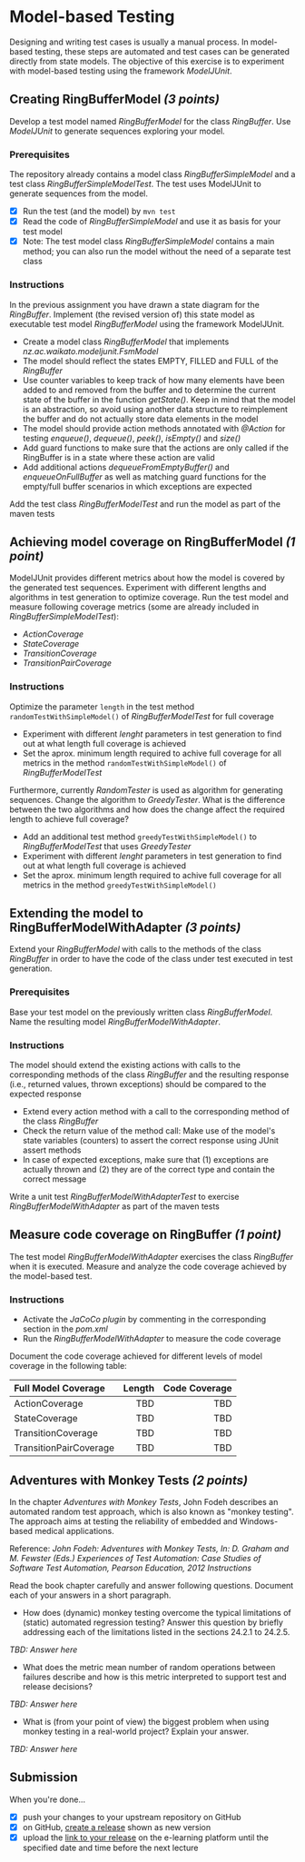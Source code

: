 # Model-based Testing

Designing and writing test cases is usually a manual process. In model-based testing, these steps are automated and test cases can be generated directly from state models. The objective of this exercise is to experiment with model-based testing using the framework _ModelJUnit_.


## Creating RingBufferModel _(3 points)_

Develop a test model named _RingBufferModel_ for the class _RingBuffer_. Use _ModelJUnit_ to generate sequences exploring your model.

### Prerequisites

The repository already contains a model class _RingBufferSimpleModel_ and a test class _RingBufferSimpleModelTest_. The test uses ModelJUnit to generate sequences from the model.

- [x] Run the test (and the model) by `mvn test`                                      
- [x] Read the code of _RingBufferSimpleModel_ and use it as basis for your test model
- [x] Note: The test model class _RingBufferSimpleModel_ contains a main method; you can also run the model without the need of a separate test class

### Instructions

In the previous assignment you have drawn a state diagram for the _RingBuffer_. Implement (the revised version of) this state model as executable test model _RingBufferModel_ using the framework ModelJUnit.

- Create a model class _RingBufferModel_ that implements _nz.ac.waikato.modeljunit.FsmModel_
- The model should reflect the states EMPTY, FILLED and FULL of the _RingBuffer_
- Use counter variables to keep track of how many elements have been added to and removed from the buffer and to determine the current state of the buffer in the function _getState()_. Keep in mind that the model is an abstraction, so avoid using another data structure to reimplement the buffer and do not actually store data elements in the model
- The model should provide action methods annotated with _@Action_ for testing _enqueue()_, _dequeue()_, _peek()_, _isEmpty()_ and _size()_  
- Add guard functions to make sure that the actions are only called if the RingBuffer is in a state where these action are valid
- Add additional actions _dequeueFromEmptyBuffer()_ and _enqueueOnFullBuffer_ as well as matching guard functions for the empty/full buffer scenarios in which exceptions are expected

Add the test class _RingBufferModelTest_ and run the model as part of the maven tests


## Achieving model coverage on RingBufferModel _(1 point)_

ModelJUnit provides different metrics about how the model is covered by the generated test sequences. Experiment with different lengths and algorithms in test generation to optimize coverage. Run the test model and measure following coverage metrics (some are already included in _RingBufferSimpleModelTest_):

- _ActionCoverage_
- _StateCoverage_
- _TransitionCoverage_
- _TransitionPairCoverage_

### Instructions

Optimize the parameter `length` in the test method `randomTestWithSimpleModel()` of _RingBufferModelTest_ for full coverage

- Experiment with different _lenght_ parameters in test generation to find out at what length full coverage is achieved
- Set the aprox. minimum length required to achive full coverage for all metrics in the method `randomTestWithSimpleModel()` of _RingBufferModelTest_ 

Furthermore, currently _RandomTester_ is used as algorithm for generating sequences. Change the algorithm to _GreedyTester_. What is the difference between the two algorithms and how does the change affect the required length to achieve full coverage? 

- Add an additional test method `greedyTestWithSimpleModel()` to _RingBufferModelTest_ that uses _GreedyTester_
- Experiment with different _lenght_ parameters in test generation to find out at what length full coverage is achieved
- Set the aprox. minimum length required to achive full coverage for all metrics in the method `greedyTestWithSimpleModel()` 


## Extending the model to RingBufferModelWithAdapter _(3 points)_

Extend your _RingBufferModel_ with calls to the methods of the class _RingBuffer_ in order to have the code of the class under test executed in test generation.

### Prerequisites

Base your test model on the previously written class _RingBufferModel_. Name the resulting model _RingBufferModelWithAdapter_. 

### Instructions

The model should extend the existing actions with calls to the corresponding methods of the class _RingBuffer_ and the resulting response (i.e., returned values, thrown exceptions) should be compared to 
the expected response  

- Extend every action method with a call to the corresponding method of the class _RingBuffer_
- Check the return value of the method call: Make use of the model's state variables (counters) to assert the correct response using JUnit assert methods
- In case of expected exceptions, make sure that (1) exceptions are actually thrown and (2) they are of the correct type and contain the correct message 

Write a unit test _RingBufferModelWithAdapterTest_ to exercise _RingBufferModelWithAdapter_ as part of the maven tests
 

## Measure code coverage on RingBuffer _(1 point)_

The test model _RingBufferModelWithAdapter_ exercises the class _RingBuffer_ when it is executed. Measure and analyze the code coverage achieved by the model-based test.

### Instructions

- Activate the _JaCoCo plugin_ by commenting in the corresponding section in the _pom.xml_ 
- Run the _RingBufferModelWithAdapter_ to measure the code coverage

Document the code coverage achieved for different levels of model coverage in the following table:

| Full Model Coverage    | Length     | Code Coverage | 
|:---------------------- | ----------:| -------------:|
| ActionCoverage         | TBD        | TBD           |
| StateCoverage          | TBD        | TBD           |
| TransitionCoverage     | TBD        | TBD           |
| TransitionPairCoverage | TBD        | TBD           | 


## Adventures with Monkey Tests _(2 points)_

In the chapter _Adventures with Monkey Tests_, John Fodeh describes an automated random test approach, which is also known as "monkey testing". The approach aims at testing the reliability of embedded and Windows-based medical applications. 

Reference: _John Fodeh: Adventures with Monkey Tests, In: D. Graham and M. Fewster (Eds.) Experiences of Test Automation: Case Studies of Software Test Automation, Pearson Education, 2012
Instructions_ 

Read the book chapter carefully and answer following questions. Document each of your answers in a short paragraph.
 
- How does (dynamic) monkey testing overcome the typical limitations of (static) automated regression testing? Answer this question by briefly addressing each of the limitations listed in the sections 24.2.1 to 24.2.5.

*TBD: Answer here*

- What does the metric mean number of random operations between failures describe and how is this metric interpreted to support test and release decisions? 

*TBD: Answer here*

- What is (from your point of view) the biggest problem when using monkey testing in a real-world project? Explain your answer. 

*TBD: Answer here*


## Submission

When you're done...

- [x] push your changes to your upstream repository on GitHub
- [x] on GitHub, [create a release][GitHub creating releases] shown as new version
- [x] upload the [link to your release][GitHub linking to releases] on the e-learning platform until the specified date and time before the next lecture

[GitHub creating releases]: https://help.github.com/articles/creating-releases/
[GitHub linking to releases]: https://help.github.com/articles/linking-to-releases/
